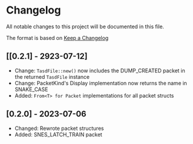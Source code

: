 # Changelog

All notable changes to this project will be documented in this file.

The format is based on [Keep a Changelog](https://keepachangelog.com/en/1.0.0/)

## [[0.2.1] - 2923-07-12]
- Change: `TasdFile::new()` now includes the DUMP_CREATED packet in the returned `TasdFile` instance
- Change: PacketKind's Display implementation now returns the name in SNAKE_CASE
- Added: `From<T> for Packet` implementations for all packet structs

## [0.2.0] - 2023-07-06
- Changed: Rewrote packet structures
- Added: SNES_LATCH_TRAIN packet
